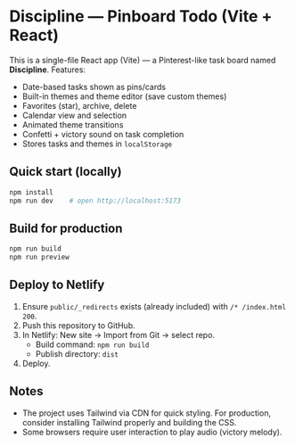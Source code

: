 # Discipline — Pinboard Todo (Vite + React)

This is a single-file React app (Vite) — a Pinterest-like task board named **Discipline**.
Features:
- Date-based tasks shown as pins/cards
- Built-in themes and theme editor (save custom themes)
- Favorites (star), archive, delete
- Calendar view and selection
- Animated theme transitions
- Confetti + victory sound on task completion
- Stores tasks and themes in `localStorage`

## Quick start (locally)
```bash
npm install
npm run dev    # open http://localhost:5173
```

## Build for production
```bash
npm run build
npm run preview
```

## Deploy to Netlify
1. Ensure `public/_redirects` exists (already included) with `/* /index.html 200`.
2. Push this repository to GitHub.
3. In Netlify: New site → Import from Git → select repo.
   - Build command: `npm run build`
   - Publish directory: `dist`
4. Deploy.

## Notes
- The project uses Tailwind via CDN for quick styling. For production, consider installing Tailwind properly and building the CSS.
- Some browsers require user interaction to play audio (victory melody).
